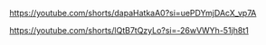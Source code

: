 https://youtube.com/shorts/dapaHatkaA0?si=uePDYmjDAcX_vp7A

https://youtube.com/shorts/lQtB7tQzyLo?si=-26wVWYh-51jh8t1